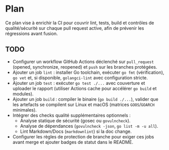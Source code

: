 # Plan

Ce plan vise à enrichir la CI pour couvrir lint, tests, build et contrôles de qualité/sécurité sur chaque pull request active, afin de prévenir les régressions avant fusion.

## TODO

- Configurer un workflow GitHub Actions déclenché sur `pull_request` (opened, synchronize, reopened) et `push` sur les branches protégées.
- Ajouter un job `lint` : installer Go toolchain, exécuter `go fmt` (vérification), `go vet` et, si disponible, `golangci-lint` avec configuration stricte.
- Ajouter un job `test` : exécuter `go test ./...` avec couverture et uploader le rapport (utiliser Actions cache pour accélérer `go build` et modules).
- Ajouter un job `build` : compiler le binaire (`go build ./...`), valider que les artefacts se compilent sur Linux et macOS (matrices `GOOS`/`GOARCH` minimales).
- Intégrer des checks qualité supplémentaires optionnels :
  - Analyse statique de sécurité (gosec ou `govulncheck`).
  - Analyse de dépendances (`govulncheck -json`, `go list -m -u all`).
  - Lint Markdown/Docs (`markdownlint`) si la doc change.
- Configurer les règles de protection de branche pour exiger ces jobs avant merge et ajouter badges de statut dans le README.
